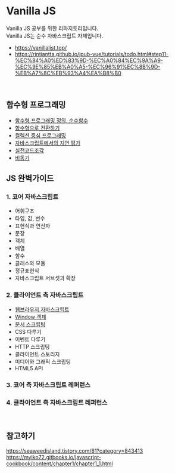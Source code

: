 # Vanilla JS
Vanilla JS 공부를 위한 리파지토리입니다.</br>
Vanilla JS는 순수 자바스크립트 자체입니다.
* https://vanillalist.top/
* https://rintiantta.github.io/jpub-vue/tutorials/todo.html#step11-%EC%84%A0%ED%83%9D-%EC%A0%84%EC%9A%A9-%EC%9E%85%EB%A0%A5-%EC%96%91%EC%8B%9D-%EB%A7%8C%EB%93%A4%EA%B8%B0
</br>


## 함수형 프로그래밍
* [함수형 프로그래밍 정의, 순수함수](https://github.com/khe0124/Vanilla-JS/blob/master/Javascript_%ED%95%A8%EC%88%98%ED%98%95%ED%94%84%EB%A1%9C%EA%B7%B8%EB%9E%98%EB%B0%8D%E2%85%A0.md)
* [함수형으로 전환하기](https://github.com/khe0124/Vanilla-JS/blob/master/Javascript_%ED%95%A8%EC%88%98%ED%98%95%ED%94%84%EB%A1%9C%EA%B7%B8%EB%9E%98%EB%B0%8D%E2%85%A1.md)
* [컬렉션 중심 프로그래밍](https://github.com/khe0124/Vanilla-JS/blob/master/Javascript_%ED%95%A8%EC%88%98%ED%98%95%ED%94%84%EB%A1%9C%EA%B7%B8%EB%9E%98%EB%B0%8D%E2%85%A2.md)
* [자바스크립트에서의 지연 평가](https://github.com/khe0124/Vanilla-JS/blob/master/Javascript_%ED%95%A8%EC%88%98%ED%98%95%ED%94%84%EB%A1%9C%EA%B7%B8%EB%9E%98%EB%B0%8D%E2%85%A3.md)
* [실전코드조각](https://github.com/khe0124/Vanilla-JS/blob/master/Javascript_%ED%95%A8%EC%88%98%ED%98%95%ED%94%84%EB%A1%9C%EA%B7%B8%EB%9E%98%EB%B0%8D%E2%85%A4.md)
* [비동기](https://github.com/khe0124/Vanilla-JS/blob/master/Javascript_%ED%95%A8%EC%88%98%ED%98%95%ED%94%84%EB%A1%9C%EA%B7%B8%EB%9E%98%EB%B0%8D%E2%85%A5.md)


## JS 완벽가이드
### 1. 코어 자바스크립트
* 어휘구조
* 타입, 값, 변수
* 표현식과 연산자
* 문장
* 객체
* 배열
* 함수
* 클래스와 모듈
* 정규표현식
* 자바스크립트 서브셋과 확장

### 2. 클라이언트 측 자바스크립트
* <a href="https://github.com/khe0124/Vanilla-JS/blob/master/%ED%81%B4%EB%9D%BC%EC%9D%B4%EC%96%B8%ED%8A%B8%20%EC%B8%A1%20%EC%9E%90%EB%B0%94%EC%8A%A4%ED%81%AC%EB%A6%BD%ED%8A%B8/01_%EC%9B%B9%EB%B8%8C%EB%9D%BC%EC%9A%B0%EC%A0%80%EC%9D%98%20%EC%9E%90%EB%B0%94%EC%8A%A4%ED%81%AC%EB%A6%BD%ED%8A%B8.md">웹브라우저 자바스크립트</a>
* <a href="https://github.com/khe0124/Vanilla-JS/blob/master/%ED%81%B4%EB%9D%BC%EC%9D%B4%EC%96%B8%ED%8A%B8%20%EC%B8%A1%20%EC%9E%90%EB%B0%94%EC%8A%A4%ED%81%AC%EB%A6%BD%ED%8A%B8/02_Window%20%EA%B0%9D%EC%B2%B4.md">Window 객체</a>
* <a href="https://github.com/khe0124/Vanilla-JS/blob/master/%ED%81%B4%EB%9D%BC%EC%9D%B4%EC%96%B8%ED%8A%B8%20%EC%B8%A1%20%EC%9E%90%EB%B0%94%EC%8A%A4%ED%81%AC%EB%A6%BD%ED%8A%B8/03_%EB%AC%B8%EC%84%9C%20%EC%8A%A4%ED%81%AC%EB%A6%BD%ED%8C%85.md">문서 스크립팅</a>
* CSS 다루기
* 이벤트 다루기
* HTTP 스크립팅
* 클라이언트 스토리지
* 미디어와 그래픽 스크립팅
* HTML5 API

### 3. 코어 측 자바스크립트 레퍼런스
### 4. 클라이언트 측 자바스크립트 레퍼런스

</br>

## 참고하기

https://seaweedisland.tistory.com/81?category=843413 </br>
https://mylko72.gitbooks.io/javascript-cookbook/content/chapter1/chapter1_1.html
